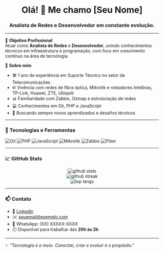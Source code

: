 <h1 align="center">Olá! 👋 Me chamo [Seu Nome]</h1>
<h3 align="center">Analista de Redes e Desenvolvedor em constante evolução.</h3>

---

🎯 **Objetivo Profissional**  
Atuar como **Analista de Redes** e **Desenvolvedor**, unindo conhecimentos técnicos em infraestrutura e programação, com foco em crescimento contínuo na área de tecnologia.

📌 **Sobre mim**
- 🛠️ 1 ano de experiência em Suporte Técnico no setor de Telecomunicações  
- 🌐 Vivência com redes de fibra óptica, Mikrotik e roteadores Intelbras, TP-Link, Huawei, ZTE, Ubiquiti  
- 📊 Familiaridade com Zabbix, Ozmap e estruturação de redes  
- 💻 Conhecimentos em Git, PHP e JavaScript  
- 🚀 Buscando sempre novos aprendizados e desafios técnicos

---

### 🧰 Tecnologias e Ferramentas
![Git](https://img.shields.io/badge/Git-F05032?style=for-the-badge&logo=git&logoColor=white)
![PHP](https://img.shields.io/badge/PHP-777BB4?style=for-the-badge&logo=php&logoColor=white)
![JavaScript](https://img.shields.io/badge/JavaScript-F7DF1E?style=for-the-badge&logo=javascript&logoColor=black)
![Mikrotik](https://img.shields.io/badge/Mikrotik-EA4C89?style=for-the-badge&logo=networkx&logoColor=white)
![Zabbix](https://img.shields.io/badge/Zabbix-CC0000?style=for-the-badge&logo=zabbix&logoColor=white)
![Fiber](https://img.shields.io/badge/Fibra-Optica-blue?style=for-the-badge)

---

### 📈 GitHub Stats

<p align="center">
  <img src="https://github-readme-stats.vercel.app/api?username=SEU_USUARIO&show_icons=true&theme=radical" alt="github stats" />
  <br>
  <img src="https://github-readme-streak-stats.herokuapp.com?user=SEU_USUARIO&theme=radical&date_format=M%20j%5B%2C%20Y%5D" alt="github streak" />
  <br>
  <img src="https://github-readme-stats.vercel.app/api/top-langs/?username=SEU_USUARIO&layout=compact&theme=radical" alt="top langs" />
</p>

---

### 📫 Contato
- 💼 [LinkedIn](https://www.linkedin.com/in/luann-eliseu-santos-da-silva-5a6b44279/)
- ✉️ seuemail@exemplo.com  
- 📱 WhatsApp: (XX) XXXXX-XXXX  
- 🕗 Disponível para trabalhar das **20h às 2h**

---

✨ _"Tecnologia é o meio. Conectar, criar e evoluir é o propósito."_  
